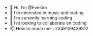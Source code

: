 - 👋 Hi, I’m @Evesho
- 👀 I’m interested in music and coding 
- 🌱 I’m currently learning coding 
- 💞️ I’m looking to collaborate on coding 
- 📫 How to reach me-+2348109439812

<!---
Evesho/Evesho is a ✨ special ✨ repository because its `README.md` (this file) appears on your GitHub profile.
You can click the Preview link to take a look at your changes.
--->
